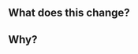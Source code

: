 <!--

If this PR should trigger a release, make sure your title is prefixed with one of these:

- fix: (patch release)
- feat: (minor release)

These can be used but will not trigger a release:

build: | chore: | ci: | docs: | style: | refactor: | perf: | test:

To trigger a major release, add ! to the prefix. Any prefix can do this, e.g.:

- refactor!: drop support for Node 6
- fix!: remove old conflicting method

-->

## What does this change?

## Why?
